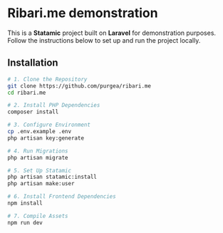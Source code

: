 # Ribari.me demonstration

This is a **Statamic** project built on **Laravel** for demonstration purposes. Follow the instructions below to set up and run the project locally.  

## Installation  

```sh
# 1. Clone the Repository  
git clone https://github.com/purgea/ribari.me
cd ribari.me 

# 2. Install PHP Dependencies  
composer install  

# 3. Configure Environment  
cp .env.example .env  
php artisan key:generate  

# 4. Run Migrations  
php artisan migrate  

# 5. Set Up Statamic  
php artisan statamic:install  
php artisan make:user  

# 6. Install Frontend Dependencies  
npm install  

# 7. Compile Assets  
npm run dev
